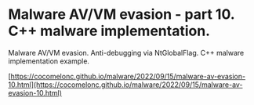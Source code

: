 # Malware AV/VM evasion - part 10. C++ malware implementation.

Malware AV/VM evasion. Anti-debugging via NtGlobalFlag. C++ malware implementation example.    

[https://cocomelonc.github.io/malware/2022/09/15/malware-av-evasion-10.html](https://cocomelonc.github.io/malware/2022/09/15/malware-av-evasion-10.html)
